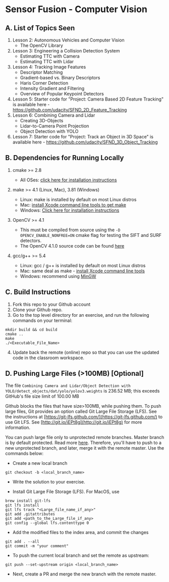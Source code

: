 # Sensor Fusion - Computer Vision
## A. List of Topics Seen
1. Lesson 2: Autonomous Vehicles and Computer Vision
   - The OpenCV Library
1. Lesson 3: Engineering a Collision Detection System
   - Estimating TTC with Camera
   - Estimating TTC with Lidar
1. Lesson 4: Tracking Image Features
   - Descriptor Matching
   - Gradient-based vs. Binary Descriptors
   - Haris Corner Detection
   - Intensity Gradient and Filtering
   - Overview of Popular Keypoint Detectors
1. Lesson 5: Starter code for "Project: Camera Based 2D Feature Tracking" is available here - https://github.com/udacity/SFND_2D_Feature_Tracking
1. Lesson 6: Combining Camera and Lidar
   - Creating 3D-Objects
   - Lidar-to-Camera Point Projection
   - Object Detection with YOLO
1. Lesson 7: Starter code for "Project: Track an Object in 3D Space" is available here - https://github.com/udacity/SFND_3D_Object_Tracking


## B. Dependencies for Running Locally
1. cmake >= 2.8
    * All OSes: [click here for installation instructions](https://cmake.org/install/)


2. make >= 4.1 (Linux, Mac), 3.81 (Windows)
    * Linux: make is installed by default on most Linux distros
    * Mac: [install Xcode command line tools to get make](https://developer.apple.com/xcode/features/)
    * Windows: [Click here for installation instructions](http://gnuwin32.sourceforge.net/packages/make.htm)


3. OpenCV >= 4.1
    * This must be compiled from source using the `-D OPENCV_ENABLE_NONFREE=ON` cmake flag for testing the SIFT and SURF detectors.
    * The OpenCV 4.1.0 source code can be found [here](https://github.com/opencv/opencv/tree/4.1.0)


4. gcc/g++ >= 5.4 
    * Linux: gcc / g++ is installed by default on most Linux distros
    * Mac: same deal as make - [install Xcode command line tools](https://developer.apple.com/xcode/features/)
    * Windows: recommend using [MinGW](http://www.mingw.org/)


## C. Build Instructions
1. Fork this repo to your Github account
2. Clone your Github repo.
3. Go to the top level directory for an exercise, and run the following commands on your terminal:
```
mkdir build && cd build
cmake ..
make
./<Executable_File_Name>
```
4. Update back the remote (online) repo so that you can use the updated code in the classroom workspace. 

## D. Pushing Large Files (>100MB) [Optional]
The file `Combining Camera and Lidar/Object Detection with YOLO/detect_objects/dat/yolo/yolov3.weights` is 236.52 MB; this exceeds GitHub's file size limit of 100.00 MB

Github blocks the files that have size>100MB, while pushing them. To push large files, Git provides an option called Git Large File Storage (LFS). See the instructions at [https://git-lfs.github.com/](https://git-lfs.github.com/) to use Git LFS. See [http://git.io/iEPt8g](http://git.io/iEPt8g) for more information.

You can push large file only to unprotected remote branches. Master branch is by default protected. Read more [here](https://docs.github.com/en/github/administering-a-repository/about-protected-branches). Therefore, you'll have to push to a new unprotected branch, and later, merge it with the remote master. Use the commands below:

* Create a new local branch
```
git checkout -b <local_branch_name>
```

* Write the solution to your exercise. 

* Install Git Large File Storage (LFS). For MacOS, use
```
brew install git-lfs
git lfs install
git lfs track "<Large_file_name_if_any>"
git add .gitattributes
git add <path_to_the_Large_file_if_any>
git config --global lfs.contenttype 0

```

* Add the modified files to the index area, and commit the changes
```
git add . --all   
git commit -m "your comment"
```
* To push the current local branch and set the remote as upstream:
```
git push --set-upstream origin <local_branch_name>
```

* Next, create a PR and merge the new branch with the remote master.
	
